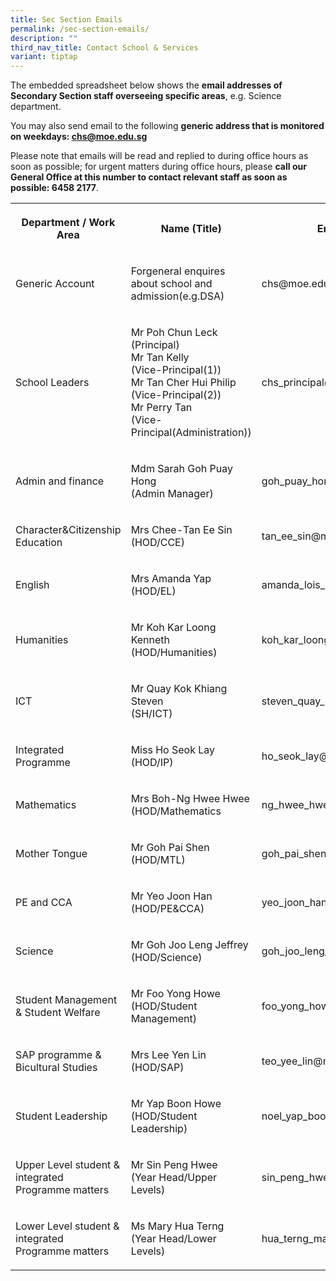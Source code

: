 ```yaml
---
title: Sec Section Emails
permalink: /sec-section-emails/
description: ""
third_nav_title: Contact School & Services
variant: tiptap
---
```

<p>The embedded spreadsheet below shows the&nbsp;<strong>email addresses of Secondary Section staff overseeing specific areas</strong>,
e.g. Science department.</p>
<p>You may also send email to the following&nbsp;<strong>generic address that is monitored on weekdays:&nbsp;<a href="mailto:chs@moe.edu.sg" rel="noopener noreferrer nofollow" target="_blank">chs@moe.edu.sg</a></strong>
</p>
<p>Please note that emails will be read and replied to during office hours
as soon as possible; for urgent matters during office hours, please&nbsp;<strong>call our General Office at this number to contact relevant staff as soon as possible: 6458 2177</strong>.</p>
<table style="minWidth: 75px">
<colgroup>
<col>
<col>
<col>
</colgroup>
<tbody>
<tr>
<th rowspan="1" colspan="1">
<p>Department / Work Area</p>
</th>
<th rowspan="1" colspan="1">
<p>Name (Title)</p>
</th>
<th rowspan="1" colspan="1">
<p>Email Address</p>
</th>
</tr>
<tr>
<td rowspan="1" colspan="1">
<p>Generic Account</p>
</td>
<td rowspan="1" colspan="1">
<p>Forgeneral enquires about school and admission(e.g.DSA)</p>
</td>
<td rowspan="1" colspan="1">
<p>chs@moe.edu.sg</p>
</td>
</tr>
<tr>
<td rowspan="1" colspan="1">
<p>School Leaders</p>
</td>
<td rowspan="1" colspan="1">
<p>Mr Poh Chun Leck
<br>(Principal)
<br>Mr Tan Kelly
<br>(Vice-Principal(1))
<br>Mr Tan Cher Hui Philip
<br>(Vice-Principal(2))
<br>Mr Perry Tan
<br>(Vice-Principal(Administration))</p>
</td>
<td rowspan="1" colspan="1">
<p>chs_principal@moe.edu.sg</p>
</td>
</tr>
<tr>
<td rowspan="1" colspan="1">
<p>Admin and finance</p>
</td>
<td rowspan="1" colspan="1">
<p>Mdm Sarah Goh Puay Hong
<br>(Admin Manager)</p>
</td>
<td rowspan="1" colspan="1">
<p>goh_puay_hong@schools.gov.sg</p>
</td>
</tr>
<tr>
<td rowspan="1" colspan="1">
<p>Character&amp;Citizenship Education</p>
</td>
<td rowspan="1" colspan="1">
<p>Mrs Chee-Tan Ee Sin
<br>(HOD/CCE)</p>
</td>
<td rowspan="1" colspan="1">
<p>tan_ee_sin@moe.edu.sg</p>
</td>
</tr>
<tr>
<td rowspan="1" colspan="1">
<p>English</p>
</td>
<td rowspan="1" colspan="1">
<p>Mrs Amanda Yap
<br>(HOD/EL)</p>
</td>
<td rowspan="1" colspan="1">
<p>amanda_lois_oei@moe.edu.sg</p>
</td>
</tr>
<tr>
<td rowspan="1" colspan="1">
<p>Humanities</p>
</td>
<td rowspan="1" colspan="1">
<p>Mr Koh Kar Loong Kenneth
<br>(HOD/Humanities)</p>
</td>
<td rowspan="1" colspan="1">
<p>koh_kar_loong_kenneth@moe.edu.sg</p>
</td>
</tr>
<tr>
<td rowspan="1" colspan="1">
<p>ICT</p>
</td>
<td rowspan="1" colspan="1">
<p>Mr Quay Kok Khiang Steven
<br>(SH/ICT)</p>
</td>
<td rowspan="1" colspan="1">
<p>steven_quay_kok_khiang@moe.edu.sg</p>
</td>
</tr>
<tr>
<td rowspan="1" colspan="1">
<p>Integrated Programme</p>
</td>
<td rowspan="1" colspan="1">
<p>Miss Ho Seok Lay
<br>(HOD/IP)</p>
</td>
<td rowspan="1" colspan="1">
<p>ho_seok_lay@moe.edu.sg</p>
</td>
</tr>
<tr>
<td rowspan="1" colspan="1">
<p>Mathematics</p>
</td>
<td rowspan="1" colspan="1">
<p>Mrs Boh-Ng Hwee Hwee
<br>(HOD/Mathematics</p>
</td>
<td rowspan="1" colspan="1">
<p>ng_hwee_hwee@moe.edu.sg</p>
</td>
</tr>
<tr>
<td rowspan="1" colspan="1">
<p>Mother Tongue</p>
</td>
<td rowspan="1" colspan="1">
<p>Mr Goh Pai Shen
<br>(HOD/MTL)</p>
</td>
<td rowspan="1" colspan="1">
<p>goh_pai_shen@moe.edu.sg</p>
</td>
</tr>
<tr>
<td rowspan="1" colspan="1">
<p>PE and CCA</p>
</td>
<td rowspan="1" colspan="1">
<p>Mr Yeo Joon Han
<br>(HOD/PE&amp;CCA)</p>
</td>
<td rowspan="1" colspan="1">
<p>yeo_joon_han@moe.edu.sg</p>
</td>
</tr>
<tr>
<td rowspan="1" colspan="1">
<p>Science</p>
</td>
<td rowspan="1" colspan="1">
<p>Mr Goh Joo Leng Jeffrey
<br>(HOD/Science)</p>
</td>
<td rowspan="1" colspan="1">
<p>goh_joo_leng_jeffrey@moe.edu.sg</p>
</td>
</tr>
<tr>
<td rowspan="1" colspan="1">
<p>Student Management &amp; Student Welfare</p>
</td>
<td rowspan="1" colspan="1">
<p>Mr Foo Yong Howe
<br>(HOD/Student Management)</p>
</td>
<td rowspan="1" colspan="1">
<p>foo_yong_howe@moe.edu.sg</p>
</td>
</tr>
<tr>
<td rowspan="1" colspan="1">
<p>SAP programme &amp; Bicultural Studies</p>
</td>
<td rowspan="1" colspan="1">
<p>Mrs Lee Yen Lin
<br>(HOD/SAP)</p>
</td>
<td rowspan="1" colspan="1">
<p>teo_yee_lin@moe.edu.sg</p>
</td>
</tr>
<tr>
<td rowspan="1" colspan="1">
<p>Student Leadership</p>
</td>
<td rowspan="1" colspan="1">
<p>Mr Yap Boon Howe
<br>(HOD/Student Leadership)</p>
</td>
<td rowspan="1" colspan="1">
<p>noel_yap_boon_howe@moe.edu.sg</p>
</td>
</tr>
<tr>
<td rowspan="1" colspan="1">
<p>Upper Level student &amp; integrated Programme matters</p>
</td>
<td rowspan="1" colspan="1">
<p>Mr Sin Peng Hwee
<br>(Year Head/Upper Levels)</p>
</td>
<td rowspan="1" colspan="1">
<p>sin_peng_hwee@moe.edu.sg</p>
</td>
</tr>
<tr>
<td rowspan="1" colspan="1">
<p>Lower Level student &amp; integrated Programme matters</p>
</td>
<td rowspan="1" colspan="1">
<p>Ms Mary Hua Terng
<br>(Year Head/Lower Levels)</p>
</td>
<td rowspan="1" colspan="1">
<p>hua_terng_mary@moe.edu.sg</p>
</td>
</tr>
</tbody>
</table>
<p></p>